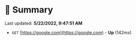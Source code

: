 # 📖 Summary
Last updated: **5/22/2022, 9:47:51 AM**

- `GET` [https://google.com](https://google.com) - **Up** (142ms)
